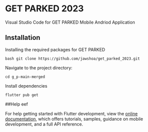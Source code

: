 # GET PARKED 2023

Visual Studio Code for GET PARKED Mobile Andriod Application


## Installation

Installing the required packages for GET PARKED 

```
bash git clone https://github.com/jawshoa/get_parked_2023.git
```



Navigate to the project directory:
```
cd g_p-main-merged
```

Install dependencies
```
flutter pub get
```


##Help
eef

For help getting started with Flutter development, view the
[online documentation](https://docs.flutter.dev/), which offers tutorials,
samples, guidance on mobile development, and a full API reference.
